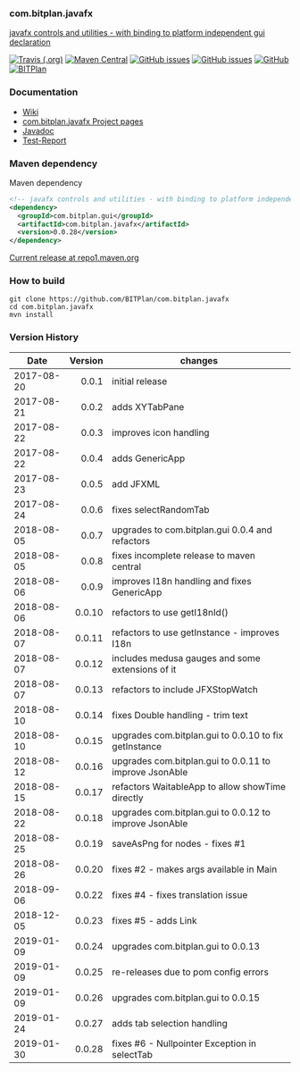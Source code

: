 ### com.bitplan.javafx
[javafx controls and utilities - with binding to platform independent gui declaration](http://www.bitplan.com/Com.bitplan.javafx)

[![Travis (.org)](https://img.shields.io/travis/BITPlan/com.bitplan.javafx.svg)](https://travis-ci.org/BITPlan/com.bitplan.javafx)
[![Maven Central](https://img.shields.io/maven-central/v/com.bitplan.gui/com.bitplan.javafx.svg)](https://search.maven.org/artifact/com.bitplan.gui/com.bitplan.javafx/0.0.28/jar)
[![GitHub issues](https://img.shields.io/github/issues/BITPlan/com.bitplan.javafx.svg)](https://github.com/BITPlan/com.bitplan.javafx/issues)
[![GitHub issues](https://img.shields.io/github/issues-closed/BITPlan/com.bitplan.javafx.svg)](https://github.com/BITPlan/com.bitplan.javafx/issues/?q=is%3Aissue+is%3Aclosed)
[![GitHub](https://img.shields.io/github/license/BITPlan/com.bitplan.javafx.svg)](https://www.apache.org/licenses/LICENSE-2.0)
[![BITPlan](http://wiki.bitplan.com/images/wiki/thumb/3/38/BITPlanLogoFontLessTransparent.png/198px-BITPlanLogoFontLessTransparent.png)](http://www.bitplan.com)

### Documentation
* [Wiki](http://www.bitplan.com/Com.bitplan.javafx)
* [com.bitplan.javafx Project pages](https://BITPlan.github.io/com.bitplan.javafx)
* [Javadoc](https://BITPlan.github.io/com.bitplan.javafx/apidocs/index.html)
* [Test-Report](https://BITPlan.github.io/com.bitplan.javafx/surefire-report.html)
### Maven dependency

Maven dependency
```xml
<!-- javafx controls and utilities - with binding to platform independent gui declaration http://www.bitplan.com/Com.bitplan.javafx -->
<dependency>
  <groupId>com.bitplan.gui</groupId>
  <artifactId>com.bitplan.javafx</artifactId>
  <version>0.0.28</version>
</dependency>
```

[Current release at repo1.maven.org](http://repo1.maven.org/maven2/com/bitplan/gui/com.bitplan.javafx/0.0.28/)

### How to build
```
git clone https://github.com/BITPlan/com.bitplan.javafx
cd com.bitplan.javafx
mvn install
```
### Version History
| Date       | Version | changes
| -----------| ------: | ----------
| 2017-08-20 |  0.0.1  | initial release
| 2017-08-21 |  0.0.2  | adds XYTabPane
| 2017-08-22 |  0.0.3  | improves icon handling
| 2017-08-22 |  0.0.4  | adds GenericApp
| 2017-08-23 |  0.0.5  | add JFXML
| 2017-08-24 |  0.0.6  | fixes selectRandomTab
| 2018-08-05 |  0.0.7  | upgrades to com.bitplan.gui 0.0.4 and refactors
| 2018-08-05 |  0.0.8  | fixes incomplete release to maven central
| 2018-08-06 |  0.0.9  | improves I18n handling and fixes GenericApp
| 2018-08-06 | 0.0.10  | refactors to use getI18nId()
| 2018-08-07 | 0.0.11  | refactors to use getInstance - improves I18n
| 2018-08-07 | 0.0.12  | includes medusa gauges and some extensions of it
| 2018-08-07 | 0.0.13  | refactors to include JFXStopWatch
| 2018-08-10 | 0.0.14  | fixes Double handling - trim text
| 2018-08-10 | 0.0.15  | upgrades com.bitplan.gui to 0.0.10 to fix getInstance
| 2018-08-12 | 0.0.16  | upgrades com.bitplan.gui to 0.0.11 to improve JsonAble
| 2018-08-15 | 0.0.17  | refactors WaitableApp to allow showTime directly
| 2018-08-22 | 0.0.18  | upgrades com.bitplan.gui to 0.0.12 to improve JsonAble
| 2018-08-25 | 0.0.19  | saveAsPng for nodes - fixes #1
| 2018-08-26 | 0.0.20  | fixes #2 - makes args available in Main
| 2018-09-06 | 0.0.22  | fixes #4 - fixes translation issue
| 2018-12-05 | 0.0.23  | fixes #5 - adds Link
| 2019-01-09 | 0.0.24  | upgrades com.bitplan.gui to 0.0.13
| 2019-01-09 | 0.0.25  | re-releases due to pom config errors
| 2019-01-09 | 0.0.26  | upgrades com.bitplan.gui to 0.0.15
| 2019-01-24 | 0.0.27  | adds tab selection handling
| 2019-01-30 | 0.0.28  | fixes #6 - Nullpointer Exception in selectTab 
